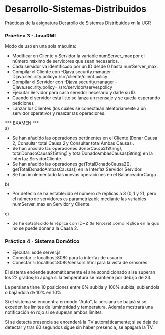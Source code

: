# Desarrollo-Sistemas-Distribuidos
Prácticas de la asignatura Desarollo de Sistemas Distribuidos en la UGR

### Práctica 3 - JavaRMI
Modo de uso en una sola máquina:

- Modificar en Cliente y Servidor la variable numServer_max por el número máximo de servidores que sean necesarios.
- Cada servidor va identificado por un ID desde 0 hasta numServer_max.
- Compilar el Cliente con -Djava.security.manager -Djava.security.policy=./src/cliente/client.policy
- Compilar el Servidor con -Djava.security.manager -Djava.security.policy=./src/servidor/server.policy
- Ejecutar Servidor para cada servidor necesario y darle su ID.
- Cuando el servidor está listo se lanza un mensaje y se queda esperando peticiones.
- Lanzar los Clientes (los cuales se conectarán aleatoriamente a un servidor operativo) y realizar las operaciones.


*** EXAMEN ***  
a)
- Se han añadido las operaciones pertinentes en el Cliente (Donar Causa 2, Consultar total Causa 2 y
	Consultar total Ambas Causas).
- Se han añadido las operaciones donarCausa2(String), totalDonadoCausa2(String) y totalDonadoAmbasCausas(String)
	en la Interfaz ServidorCliente.
- Se han añadido las operaciones getTotalDonadoCausa2(), getTotalDonadoAmbasCausas() en la Interfaz Servidor Servidor.
- Se han implementado las nuevas operaciones en el BalanceadorCarga

b)
- Por defecto se ha establecido el número de réplicas a 3 (0, 1 y 2), pero el número de servidores es 
	parametrizable mediante las variables numServer_max en Servidor y Cliente.

c)
- Se ha establecido la réplica con ID=2 (la tercera) como réplica en la que no se puede donar a la Causa 2.

### Práctica 4 - Sistema Domótico

- Ejecutar: node server.js
- Conectar a: localhost:8080 para la interfaz de usuario
- Conectar a: localhost:8080/sensors.html para la vista de sensores

El sistema enciende automáticamente el aire acondicionado si se superan los 22 grados;
lo apaga si la temperatura se mantiene por debajo de 23.

La persiana tiene 10 posiciones entre 0% subida y 100% subida, subiendola o bajándola de 10% en 10%.

Si el sistema se encuentra en modo "Auto", la persiana se bajará si se exceden los límites de
luminosidad y temperatura. Además mostrará una notificación en rojo si se superan ambos límites.

Si se detecta presencia se encenderá la TV automáticamente; si se deja de detectar y tras 60 segundos
sigue sin haber presencia, se apagará la TV.